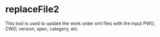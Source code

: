 # replaceFile2
This tool is used to update the work order xml files with the input PWO, CWO, version, spec, category, etc.
